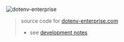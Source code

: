 ![dotenv-enterprise](https://dotenvx.github.io/dotenv-enterprise-banner.png)

> source code for [dotenv-enterprise.com](https://dotenv-enterprise.com)
> 
> * see [development notes](./DEVELOPMENT.md)
